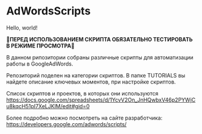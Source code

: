 # AdWordsScripts
  <text font-size="16" x="10" y="20" font-colot="red">
    <tspan fill="red">Hello</tspan>,
    <tspan fill="green">world</tspan>!
  </text>
</svg>

&#x1F538;**ПЕРЕД ИСПОЛЬЗОВАНИЕМ СКРИПТА ОБЯЗАТЕЛЬНО ТЕСТИРОВАТЬ В РЕЖИМЕ ПРОСМОТРА**&#x1F538;

В данном рипозитории собраны различные скрипты для автоматизации работы в GoogleAdWords.

Репозиторий поделен на категории скриптов. В папке TUTORIALS вы найдете описание ключевых
моментов, при настройке скриптов.

Список скриптов и проектов, в которых они используются
https://docs.google.com/spreadsheets/d/1YcvV2On_JnHQwbxV46p2PYWjCu8kqcH51pI7XeLJKlM/edit#gid=0

Более подробно можно посмотреть на сайте разработчика:
https://developers.google.com/adwords/scripts/
